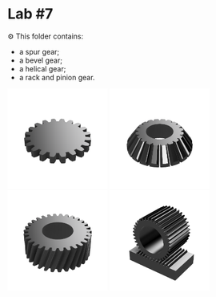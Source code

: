 # Lab #7

:gear: This folder contains:
- a spur gear;
- a bevel gear;
- a helical gear;
- a rack and pinion gear.  

<img src="img/Spur Gear.png" height="200"> <img 
src="img/Bevel Gear.png" height="200"> <img 
src="img/Helical Gear.png" height="200"> <img 
src="img/Rack and Pinion Gear.png" height="200">


